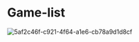 # Game-list
![5af2c46f-c921-4f64-a1e6-cb78a9d1d8cf](https://github.com/Ellisvelandia/Game-list/assets/100318892/5b90c8f7-ce76-4fb2-8b2c-1fe2d1b12a50)
